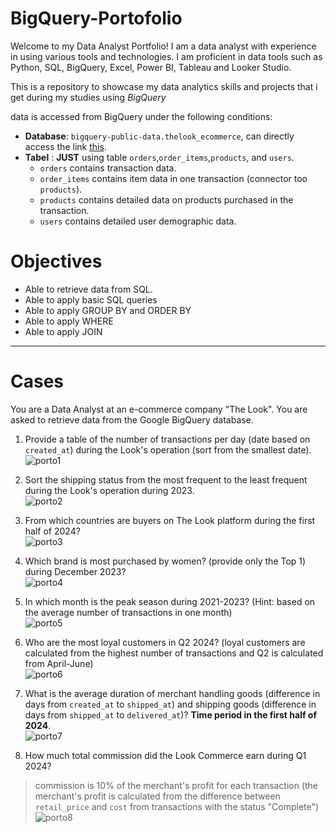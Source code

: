 # BigQuery-Portofolio

Welcome to my Data Analyst Portfolio! I am a data analyst with experience in using various tools and technologies. I am proficient in data tools such as Python, SQL, BigQuery, Excel, Power BI, Tableau and Looker Studio. 

This is a repository to showcase my data analytics skills and projects that i get during my studies using *BigQuery*

data is accessed from BigQuery under the following conditions:

  - **Database**: `bigquery-public-data.thelook_ecommerce`, can directly access the link [this](https://console.cloud.google.com/bigquery?p=bigquery-public-data&d=thelook_ecommerce).
  - **Tabel**     : **JUST** using table `orders`,`order_items`,`products`, and `users`.
      - `orders` contains transaction data.
      - `order_items` contains item data in one transaction (connector too `products`). 
      - `products` contains detailed data on products purchased in the transaction.
      - `users` contains detailed user demographic data.


# Objectives
- Able to retrieve data from SQL.
- Able to apply basic SQL queries
- Able to apply GROUP BY and ORDER BY
- Able to apply WHERE
- Able to apply JOIN

---
# Cases
You are a Data Analyst at an e-commerce company "The Look". You are asked to retrieve data from the Google BigQuery database.

1. Provide a table of the number of transactions per day (date based on `created_at`) during the Look's operation (sort from the smallest date).<br />
![porto1](https://github.com/user-attachments/assets/e9ef5c4f-96a0-492f-9ee0-bfcc4028271f)

2. Sort the shipping status from the most frequent to the least frequent during the Look's operation during 2023.<br />
![porto2](https://github.com/user-attachments/assets/e32d116e-01c2-441f-96b8-d28041832955)

3. From which countries are buyers on The Look platform during the first half of 2024?<br />
![porto3](https://github.com/user-attachments/assets/5e39c968-5492-4c7f-b8a2-cb01730c292f)

5. Which brand is most purchased by women? (provide only the Top 1) during December 2023?<br />
![porto4](https://github.com/user-attachments/assets/4d06c368-1666-4a41-bfe1-a36114554b27)

6. In which month is the peak season during 2021-2023? (Hint: based on the average number of transactions in one month)<br />
![porto5](https://github.com/user-attachments/assets/377e3f94-4a64-436e-b588-bdbe95b359e7)

7. Who are the most loyal customers in Q2 2024? (loyal customers are calculated from the highest number of transactions and Q2 is calculated from April-June)<br />
![porto6](https://github.com/user-attachments/assets/3f155342-edfd-4230-965f-7e91cadd314f)

8. What is the average duration of merchant handling goods (difference in days from `created_at` to `shipped_at`) and shipping goods (difference in days from `shipped_at` to `delivered_at`)? **Time period in the first half of 2024**.<br />
![porto7](https://github.com/user-attachments/assets/9fddbf45-a212-4acd-b067-9e5e320e1f6d)

9. How much total commission did the Look Commerce earn during Q1 2024?
> commission is 10% of the merchant's profit for each transaction (the merchant's profit is calculated from the difference between `retail_price` and `cost` from transactions with the status "Complete") <br />
![porto8](https://github.com/user-attachments/assets/957b370e-a42e-4c46-adb4-9ff799556133)
